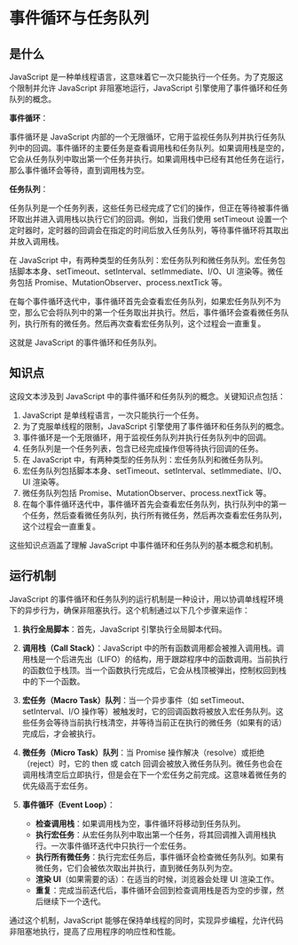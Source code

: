 # 事件循环与任务队列

## 是什么

JavaScript 是一种单线程语言，这意味着它一次只能执行一个任务。为了克服这个限制并允许 JavaScript 非阻塞地运行，JavaScript 引擎使用了事件循环和任务队列的概念。

**事件循环**：

事件循环是 JavaScript 内部的一个无限循环，它用于监视任务队列并执行任务队列中的回调。事件循环的主要任务是查看调用栈和任务队列。如果调用栈是空的，它会从任务队列中取出第一个任务并执行。如果调用栈中已经有其他任务在运行，那么事件循环会等待，直到调用栈为空。

**任务队列**：

任务队列是一个任务列表，这些任务已经完成了它们的操作，但正在等待被事件循环取出并进入调用栈以执行它们的回调。例如，当我们使用 setTimeout 设置一个定时器时，定时器的回调会在指定的时间后放入任务队列，等待事件循环将其取出并放入调用栈。

在 JavaScript 中，有两种类型的任务队列：宏任务队列和微任务队列。宏任务包括脚本本身、setTimeout、setInterval、setImmediate、I/O、UI 渲染等。微任务包括 Promise、MutationObserver、process.nextTick 等。

在每个事件循环迭代中，事件循环首先会查看宏任务队列，如果宏任务队列不为空，那么它会将队列中的第一个任务取出并执行。然后，事件循环会查看微任务队列，执行所有的微任务。然后再次查看宏任务队列，这个过程会一直重复。

这就是 JavaScript 的事件循环和任务队列。

## 知识点

这段文本涉及到 JavaScript 中的事件循环和任务队列的概念。关键知识点包括：

1. JavaScript 是单线程语言，一次只能执行一个任务。
2. 为了克服单线程的限制，JavaScript 引擎使用了事件循环和任务队列的概念。
3. 事件循环是一个无限循环，用于监视任务队列并执行任务队列中的回调。
4. 任务队列是一个任务列表，包含已经完成操作但等待执行回调的任务。
5. 在 JavaScript 中，有两种类型的任务队列：宏任务队列和微任务队列。
6. 宏任务队列包括脚本本身、setTimeout、setInterval、setImmediate、I/O、UI 渲染等。
7. 微任务队列包括 Promise、MutationObserver、process.nextTick 等。
8. 在每个事件循环迭代中，事件循环首先会查看宏任务队列，执行队列中的第一个任务，然后查看微任务队列，执行所有微任务，然后再次查看宏任务队列，这个过程会一直重复。

这些知识点涵盖了理解 JavaScript 中事件循环和任务队列的基本概念和机制。

## 运行机制

JavaScript 的事件循环和任务队列的运行机制是一种设计，用以协调单线程环境下的异步行为，确保非阻塞执行。这个机制通过以下几个步骤来运作：

1. **执行全局脚本**：首先，JavaScript 引擎执行全局脚本代码。

2. **调用栈（Call Stack）**：JavaScript 中的所有函数调用都会被推入调用栈。调用栈是一个后进先出（LIFO）的结构，用于跟踪程序中的函数调用。当前执行的函数位于栈顶。当一个函数执行完成后，它会从栈顶被弹出，控制权回到栈中的下一个函数。

3. **宏任务（Macro Task）队列**：当一个异步事件（如 setTimeout、setInterval、I/O 操作等）被触发时，它的回调函数将被放入宏任务队列。这些任务会等待当前执行栈清空，并等待当前正在执行的微任务（如果有的话）完成后，才会被执行。

4. **微任务（Micro Task）队列**：当 Promise 操作解决（resolve）或拒绝（reject）时，它的 then 或 catch 回调会被放入微任务队列。微任务也会在调用栈清空后立即执行，但是会在下一个宏任务之前完成。这意味着微任务的优先级高于宏任务。

5. **事件循环（Event Loop）**：
   - **检查调用栈**：如果调用栈为空，事件循环将移动到任务队列。
   - **执行宏任务**：从宏任务队列中取出第一个任务，将其回调推入调用栈执行。一次事件循环迭代中只执行一个宏任务。
   - **执行所有微任务**：执行完宏任务后，事件循环会检查微任务队列。如果有微任务，它们会被依次取出并执行，直到微任务队列为空。
   - **渲染 UI**（如果需要的话）：在适当的时候，浏览器会处理 UI 渲染工作。
   - **重复**：完成当前迭代后，事件循环会回到检查调用栈是否为空的步骤，然后继续下一个迭代。

通过这个机制，JavaScript 能够在保持单线程的同时，实现异步编程，允许代码非阻塞地执行，提高了应用程序的响应性和性能。

